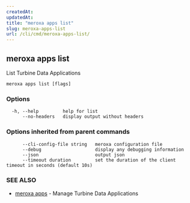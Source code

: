 ```yaml
---
createdAt: 
updatedAt: 
title: "meroxa apps list"
slug: meroxa-apps-list
url: /cli/cmd/meroxa-apps-list/
---
```

## meroxa apps list

List Turbine Data Applications

```
meroxa apps list [flags]
```

### Options

```
  -h, --help         help for list
      --no-headers   display output without headers
```

### Options inherited from parent commands

```
      --cli-config-file string   meroxa configuration file
      --debug                    display any debugging information
      --json                     output json
      --timeout duration         set the duration of the client timeout in seconds (default 10s)
```

### SEE ALSO

* [meroxa apps](/cli/cmd/meroxa-apps/)	 - Manage Turbine Data Applications

